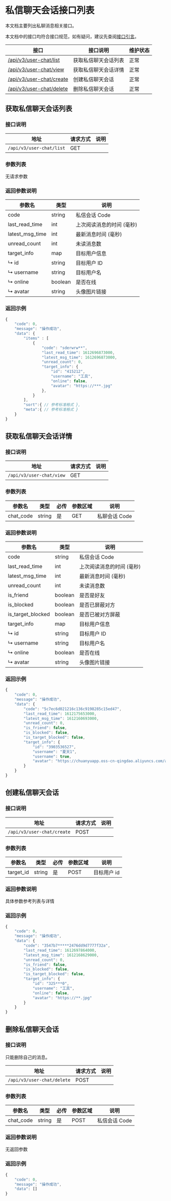 # 私信聊天会话接口列表
本文档主要列出私聊消息相关接口。

本文档中的接口均符合接口规范，如有疑问，建议先查阅[接口引言](https://developer.kaiheila.cn/doc/reference)。


|接口|接口说明|维护状态|
|--|--|--|
|[/api/v3/user-chat/list](#获取私信聊天会话列表)|获取私信聊天会话列表|正常|
|[/api/v3/user-chat/view](#获取私信聊天会话详情)|获取私信聊天会话详情|正常|
|[/api/v3/user-chat/create](#创建私信聊天会话)|创建私信聊天会话|正常|
|[/api/v3/user-chat/delete](#删除私信聊天会话)|删除私信聊天会话|正常|

## 获取私信聊天会话列表

### 接口说明

|地址|请求方式|说明|
|--|--|--|
|`/api/v3/user-chat/list`|GET| |

### 参数列表

无请求参数

### 返回参数说明

| 参数名   | 类型         | 说明                                                         |
| -------- | ------------ | ------------------------------------------------------------ |
| code | string | 私信会话 Code                        |
| last_read_time | int | 上次阅读消息的时间 (毫秒) |
| latest_msg_time | int | 最新消息时间 (毫秒)|
| unread_count | int | 未读消息数 |
| target_info | map | 目标用户信息 |
| ↳ id | string        | 目标用户 ID |
| ↳ username | string        | 目标用户名 |
| ↳ online | boolean  | 是否在线 |
| ↳ avatar | string        | 头像图片链接 |


### 返回示例

```javascript
{
    "code": 0,
    "message": "操作成功",
    "data": {
        "items" : [
            {
                "code": "sderwrw**",
                "last_read_time": 1612696873000,
                "latest_msg_time": 1612696873000,
                "unread_count": 0,
                "target_info": {
                    "id": "415212",
                    "username": "工具",
                    "online": false,
                    "avatar": "https://***.jpg"
                },
            }
        ],
        "sort":{ // 参考标准格式 },
        "meta":{ // 参考标准格式 }
    }
}
```

## 获取私信聊天会话详情

### 接口说明

| 地址                     | 请求方式 | 说明 |
| ------------------------ | -------- | ---- |
| `/api/v3/user-chat/view` | GET      |      |

### 参数列表

| 参数名     | 类型 | 必传 | 参数区域 | 说明                                              |
| ---------- | ---- | ---- | -------  | ------------------------------------------------- |
| chat_code | string  | 是    | GET | 私聊会话 Code                          |

### 返回参数说明

| 参数名       | 类型          | 说明          |
| ------------ | ------------- | ------------- |
| code         | string        | 私信会话 Code |
| last_read_time | int | 上次阅读消息的时间 (毫秒)|
| latest_msg_time | int | 最新消息时间 (毫秒)|
| unread_count | int           | 未读消息数    |
| is_friend | boolean   | 是否是好友                                     |
| is_blocked | boolean |是否已屏蔽对方 |
| is_target_blocked | boolean    | 是否已被对方屏蔽                                  |
| target_info | map | 目标用户信息 |
| ↳ id | string        | 目标用户 ID |
| ↳ username | string        | 目标用户名 |
| ↳ online | boolean  | 是否在线 |
| ↳ avatar | string        | 头像图片链接 |

### 返回示例

```javascript
{
    "code": 0,
    "message": "操作成功",
    "data": {
        "code": "5c7ec6d021216c136c9198285c15ed47",
        "last_read_time": 1612175653000,
        "latest_msg_time": 1612160693000,
        "unread_count": 0,
        "is_friend": false,
        "is_blocked": false,
        "is_target_blocked": false,
        "target_info": {
            "id": "3903536527",
            "username": "夏天1",
            "username": true,
            "avatar": "https://chuanyuapp.oss-cn-qingdao.aliyuncs.com/assets/avatar_10.jpg/icon",
        }
    }
}
```

## 创建私信聊天会话

### 接口说明

|地址|请求方式|说明|
|--|--|--|
|`/api/v3/user-chat/create`|POST| |

### 参数列表

| 参数名     | 类型 | 必传 | 参数区域 | 说明                                              |
| ---------- | ---- | ---- | -------  | ------------------------------------------------- |
| target_id | string  | 是    | POST | 目标用户 id                                  |

### 返回参数说明

具体参数参考列表与详情

### 返回示例

```javascript
{
    "code": 0,
    "message": "操作成功",
    "data": {
        "code": "3547b7*****2476dd9d7777f32a",
        "last_read_time": 1612697864000,
        "latest_msg_time": 1612168629000,
        "unread_count": 0,
        "is_friend": false,
        "is_blocked": false,
        "is_target_blocked": false,
        "target_info": {
            "id": "325***0",
            "username": "工具",
            "online": false,
            "avatar": "https://**.jpg"
        }
    }
}
```

## 删除私信聊天会话

### 接口说明

只能删除自己的消息。

| 地址                       | 请求方式 | 说明 |
| -------------------------- | -------- | ---- |
| `/api/v3/user-chat/delete` | POST     |      |

### 参数列表

| 参数名    | 类型   | 必传 | 参数区域 | 说明          |
| --------- | ------ | ---- | -------- | ------------- |
| chat_code | string | 是   | POST     | 私信会话 Code |

### 返回参数说明

无返回参数

### 返回示例

```javascript
{
    "code": 0,
    "message": "操作成功",
    "data": []
}
```
